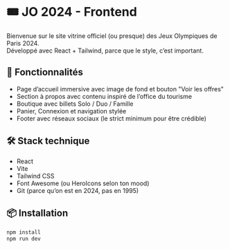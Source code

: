 # 🎟️ JO 2024 - Frontend

Bienvenue sur le site vitrine officiel (ou presque) des Jeux Olympiques de Paris 2024.  
Développé avec React + Tailwind, parce que le style, c’est important.

## 🚀 Fonctionnalités

- Page d’accueil immersive avec image de fond et bouton "Voir les offres"
- Section à propos avec contenu inspiré de l’office du tourisme
- Boutique avec billets Solo / Duo / Famille
- Panier, Connexion et navigation stylée
- Footer avec réseaux sociaux (le strict minimum pour être crédible)

## 🛠️ Stack technique

- React
- Vite
- Tailwind CSS
- Font Awesome (ou HeroIcons selon ton mood)
- Git (parce qu’on est en 2024, pas en 1995)

## 📦 Installation

```bash
npm install
npm run dev
